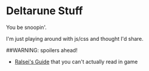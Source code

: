 # Deltarune Stuff
You be snoopin'.

I'm just playing around with js/css and thought I'd share.

##WARNING: spoilers ahead!

- [Ralsei's Guide](/guide) that you can't actually read in game
